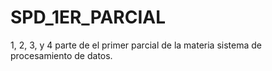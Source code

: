 # SPD_1ER_PARCIAL
1, 2, 3, y 4 parte de el primer parcial de la materia sistema de procesamiento de datos. 
